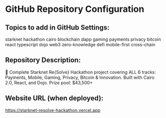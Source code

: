 # GitHub Repository Configuration

## Topics to add in GitHub Settings:
starknet
hackathon
cairo
blockchain
dapp
gaming
payments
privacy
bitcoin
react
typescript
dojo
web3
zero-knowledge
defi
mobile-first
cross-chain

## Repository Description:
🚀 Complete Starknet Re{Solve} Hackathon project covering ALL 6 tracks: Payments, Mobile, Gaming, Privacy, Bitcoin & Innovation. Built with Cairo 2.0, React, and Dojo. Prize pool: $43,500+

## Website URL (when deployed):
https://starknet-resolve-hackathon.vercel.app